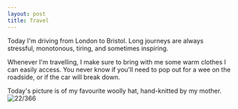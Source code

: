 ```yaml
---
layout: post
title: Travel
---
```

Today I'm driving from London to Bristol. Long journeys are always stressful, monotonous, tiring, and sometimes inspiring. 

Whenever I'm travelling, I make sure to bring with me some warm clothes I can easily access. You never know if you'll need to pop out for a wee on the roadside, or if the car will break down. 
<!--break-->
Today's picture is of my favourite woolly hat, hand-knitted by my mother. 
![22/366](http://media.humanboring.net/photos/2016-01-22.jpeg)